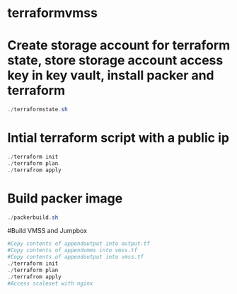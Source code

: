 # terraformvmss

# Create storage account for terraform state, store storage account access key in key vault, install packer and terraform 
```powershell 
./terraformstate.sh
```
# Intial terraform script with a public ip 
```powershell
./terraform init
./terraform plan 
./terrafrom apply 
```
# Build packer image 
```powershell 
./packerbuild.sh
```

#Build VMSS and Jumpbox
```powershell
#Copy contents of appendoutput into output.tf
#Copy contents of appendvmms into vmss.tf
#Copy contents of appendoutput into vmss.tf
./terraform init
./terraform plan 
./terrafrom apply 
#Access scaleset with nginx 
```
